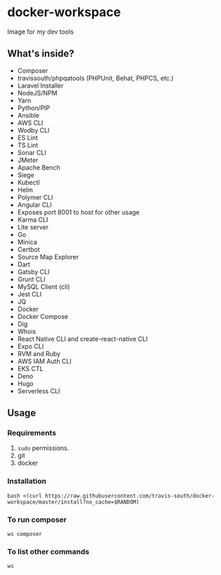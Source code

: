 # docker-workspace
Image for my dev tools

## What's inside?
 - Composer
 - travissouth/phpqatools (PHPUnit, Behat, PHPCS, etc.)
 - Laravel Installer
 - NodeJS/NPM
 - Yarn
 - Python/PIP
 - Ansible
 - AWS CLI
 - Wodby CLI
 - ES Lint
 - TS Lint
 - Sonar CLI
 - JMeter
 - Apache Bench
 - Siege
 - Kubectl
 - Helm
 - Polymer CLI
 - Angular CLI
 - Exposes port 8001 to host for other usage
 - Karma CLI
 - Lite server
 - Go
 - Minica
 - Certbot
 - Source Map Explorer
 - Dart
 - Gatsby CLI
 - Grunt CLI
 - MySQL Client (cli)
 - Jest CLI
 - JQ
 - Docker
 - Docker Compose
 - Dig
 - Whois
 - React Native CLI and create-react-native CLI
 - Expo CLI
 - RVM and Ruby
 - AWS IAM Auth CLI
 - EKS CTL
 - Deno
 - Hugo
 - Serverless CLI

## Usage

### Requirements

1. `sudo` permissions.
1. git
1. docker

### Installation

```shell
bash <(curl https://raw.githubusercontent.com/travis-south/docker-workspace/master/install?no_cache=$RANDOM)
```

### To run composer
```shell
ws composer
```

### To list other commands

```shell
ws
```
